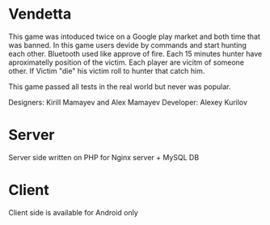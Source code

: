 # Vendetta

This game was intoduced twice on a Google play market and both time that was banned. In this game users devide by commands and start hunting each other. Bluetooth used like approve of fire. Each 15 minutes hunter have aproximatelly position of the victim.
Each player are vicitm of someone other. If Victim "die" his victim roll to hunter that catch him.

This game passed all tests in the real world but never was popular.

Designers: Kirill Mamayev and Alex Mamayev
Developer: Alexey Kurilov

# Server
Server side written on PHP for Nginx server + MySQL DB

# Client
Client side is available for Android only
